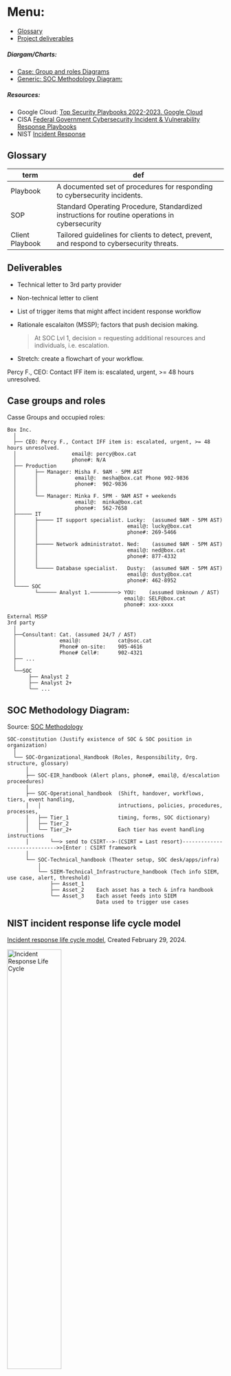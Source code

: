 # Menu:
- [Glossary](#glossary)
- [Project deliverables](#deliverables)

##### Diargam/Charts:
- [Case: Group and roles Diagrams](#case-groups-and-roles)
- [Generic: SOC Methodology Diagram:](#soc-methodology-diagram)
##### Resources:
- Google Cloud:  [Top Security Playbooks 2022-2023. Google Cloud](https://learningimages.lighthouselabs.ca/Cyber+BC/Cyber+BC+C4/Top_Security_Playbooks_2022.pdf)
- CISA [Federal Government Cybersecurity Incident & Vulnerability Response Playbooks](https://www.cisa.gov/sites/default/files/2024-03/Federal_Government_Cybersecurity_Incident_and_Vulnerability_Response_Playbooks_508C.pdf)
- NIST [Incident Response](https://csrc.nist.gov/Projects/incident-response)

## Glossary
|term| def|
|-|-|
|Playbook | A documented set of procedures for responding to cybersecurity incidents.|
|SOP| Standard Operating Procedure, Standardized instructions for routine operations in cybersecurity|
|Client Playbook| Tailored guidelines for clients to detect, prevent, and respond to cybersecurity threats.|

## Deliverables

- Technical letter to 3rd party provider

- Non-technical letter to client

- List of trigger items that might affect incident response workflow

- Rationale escalaiton (MSSP); factors that push decision making.
  > At SOC Lvl 1, decision = requesting additional resources and individuals, i.e. escalation.

- Stretch: create a flowchart of your workflow.


Percy F., CEO: Contact IFF item is: escalated, urgent, >= 48 hours unresolved.

## Case groups and roles
Casse Groups and occupied roles:
```
Box Inc.
  │
  ├── CEO: Percy F., Contact IFF item is: escalated, urgent, >= 48 hours unresolved.
  │                  email@: percy@box.cat
  │                  phone#: N/A
  ├── Production
  │      ├── Manager: Misha F. 9AM - 5PM AST
  │      │            email@:  mesha@box.cat Phone 902-9836
  │      │            phone#:  902-9836
  │      │           
  │      └── Manager: Minka F. 5PM - 9AM AST + weekends
  │                   email@:  minka@box.cat
  │                   phone#:  562-7658     
  ├───── IT
  │      ├───── IT support specialist. Lucky:  (assumed 9AM - 5PM AST)
  │      │                             email@: lucky@box.cat
  │      │                             phone#: 269-5466
  │      │
  │      ├───── Network administratot. Ned:    (assumed 9AM - 5PM AST)
  │      │                             email@: ned@box.cat
  │      │                             phone#: 877-4332
  │      │
  │      └───── Database specialist.   Dusty:  (assumed 9AM - 5PM AST)
  │                                    email@: dusty@box.cat
  │                                    phone#: 462-8952
  └──── SOC
         └────── Analyst 1.─────────> YOU:    (assumed Unknown / AST)
                                      email@: SELF@box.cat
                                      phone#: xxx-xxxx 

External MSSP
3rd party
  │
  ├──Consultant: Cat. (assumed 24/7 / AST)
  │              email@:            cat@soc.cat 
  │              Phone# on-site:    905-4616
  │              Phone# Cell#:      902-4321
  ├── ...
  │
  └──SOC
       ├── Analyst 2
       ├── Analyst 2+
       └── ...
```


## SOC Methodology Diagram:
Source: [SOC Methodology](https://github.com/FredericGariepy/LighthouseLabs/blob/main/PKM/W4/D2/workflow.md#the-soc-methodology)
```
SOC-constitution (Justify existence of SOC & SOC position in organization)
  │
  └── SOC-Organizational_Handbook (Roles, Responsibility, Org. structure, glossary)
      │
      ├── SOC-EIR_handbook (Alert plans, phone#, email@, d/escalation proceedures)
      │
      ├── SOC-Operational_handbook  (Shift, handover, workflows, tiers, event handling,
      │   │                         intructions, policies, procedures, processes,
      │   ├── Tier_1                timing, forms, SOC dictionary)
      │   ├── Tier_2
      │   └── Tier_2+               Each tier has event handling instructions
      │       └──> send to CSIRT-->-(CSIRT = Last resort)----------------------------->>[Enter : CSIRT framework
      │
      └── SOC-Technical_handbook (Theater setup, SOC desk/apps/infra)
          │
          └── SIEM-Technical_Infrastructure_handbook (Tech info SIEM, use case, alert, threshold)
              ├── Asset_1 
              ├── Asset_2    Each asset has a tech & infra handbook
              └── Asset_3    Each asset feeds into SIEM
                             Data used to trigger use cases
```
## NIST incident response life cycle model
[Incident response life cycle model](https://csrc.nist.gov/Projects/incident-response), Created February 29, 2024.

<img src="https://csrc.nist.gov/csrc/media/Projects/incident-response/images-media/life%20cycle.png" alt="Incident Response Life Cycle" style="width: 50%;"/>
